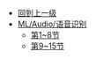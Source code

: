 - [回到上一级](ML/Audio/)
- [ML/Audio/语音识别](ML/Audio/CLASS/)
  - [第1~8节](ML/Audio/CLASS/1)
  - [第9~15节](ML/Audio/CLASS/2)